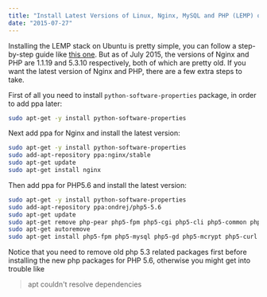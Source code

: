 ```yaml
---
title: "Install Latest Versions of Linux, Nginx, MySQL and PHP (LEMP) on Ubuntu 12.04"
date: "2015-07-27"
---
```


Installing the LEMP stack on Ubuntu is pretty simple, you can follow a step-by-step guide like [this one](https://www.digitalocean.com/community/tutorials/how-to-install-linux-nginx-mysql-php-lemp-stack-on-ubuntu-12-04). But as of July 2015, the versions of Nginx and PHP are 1.1.19 and 5.3.10 respectively, both of which are pretty old. If you want the latest version of Nginx and PHP, there are a few extra steps to take.

First of all you need to install `python-software-properties` package, in order to add ppa later:

```bash
sudo apt-get -y install python-software-properties
```

Next add ppa for Nginx and install the latest version:

```bash
sudo apt-get -y install python-software-properties
sudo add-apt-repository ppa:nginx/stable
sudo apt-get update
sudo apt-get install nginx
```

Then add ppa for PHP5.6 and install the latest version:

```bash
sudo apt-get -y install python-software-properties
sudo add-apt-repository ppa:ondrej/php5-5.6
sudo apt-get update
sudo apt-get remove php-pear php5-fpm php5-cgi php5-cli php5-common php5-curl php5-dev php5-gd php5-mcrypt php5-mysql libssh2-php
sudo apt-get autoremove
sudo apt-get install php5-fpm php5-mysql php5-gd php5-mcrypt php5-curl php5-dev php-pear libssh2-1-dev libssh2-php php5-redis
```

Notice that you need to remove old php 5.3 related packages first before installing the new php packages for PHP 5.6, otherwise you might get into trouble like
> apt couldn't resolve dependencies
